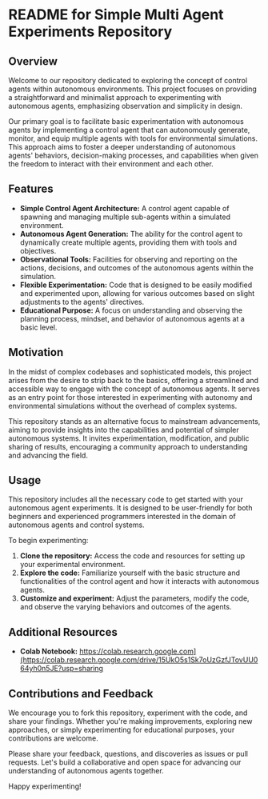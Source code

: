 # README for Simple Multi Agent Experiments Repository

## Overview

Welcome to our repository dedicated to exploring the concept of control agents within autonomous environments. This project focuses on providing a straightforward and minimalist approach to experimenting with autonomous agents, emphasizing observation and simplicity in design. 

Our primary goal is to facilitate basic experimentation with autonomous agents by implementing a control agent that can autonomously generate, monitor, and equip multiple agents with tools for environmental simulations. This approach aims to foster a deeper understanding of autonomous agents' behaviors, decision-making processes, and capabilities when given the freedom to interact with their environment and each other.

## Features

- **Simple Control Agent Architecture:** A control agent capable of spawning and managing multiple sub-agents within a simulated environment.
- **Autonomous Agent Generation:** The ability for the control agent to dynamically create multiple agents, providing them with tools and objectives.
- **Observational Tools:** Facilities for observing and reporting on the actions, decisions, and outcomes of the autonomous agents within the simulation.
- **Flexible Experimentation:** Code that is designed to be easily modified and experimented upon, allowing for various outcomes based on slight adjustments to the agents' directives.
- **Educational Purpose:** A focus on understanding and observing the planning process, mindset, and behavior of autonomous agents at a basic level.

## Motivation

In the midst of complex codebases and sophisticated models, this project arises from the desire to strip back to the basics, offering a streamlined and accessible way to engage with the concept of autonomous agents. It serves as an entry point for those interested in experimenting with autonomy and environmental simulations without the overhead of complex systems. 

This repository stands as an alternative focus to mainstream advancements, aiming to provide insights into the capabilities and potential of simpler autonomous systems. It invites experimentation, modification, and public sharing of results, encouraging a community approach to understanding and advancing the field.

## Usage

This repository includes all the necessary code to get started with your autonomous agent experiments. It is designed to be user-friendly for both beginners and experienced programmers interested in the domain of autonomous agents and control systems.

To begin experimenting:
1. **Clone the repository:** Access the code and resources for setting up your experimental environment.
2. **Explore the code:** Familiarize yourself with the basic structure and functionalities of the control agent and how it interacts with autonomous agents.
3. **Customize and experiment:** Adjust the parameters, modify the code, and observe the varying behaviors and outcomes of the agents.

## Additional Resources

- **Colab Notebook:** https://colab.research.google.com](https://colab.research.google.com/drive/15UkO5s1Sk7oUzGzfJTovUU064yh0n5JE?usp=sharing

## Contributions and Feedback

We encourage you to fork this repository, experiment with the code, and share your findings. Whether you're making improvements, exploring new approaches, or simply experimenting for educational purposes, your contributions are welcome. 

Please share your feedback, questions, and discoveries as issues or pull requests. Let's build a collaborative and open space for advancing our understanding of autonomous agents together.

Happy experimenting!
